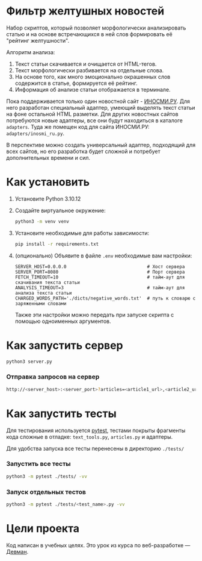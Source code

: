 # Фильтр желтушных новостей

Набор скриптов, который позволяет морфологически анализировать статью и на основе встречающихся в ней слов формировать её "рейтинг желтушности".

Алгоритм анализа:
1. Текст статьи скачивается и очищается от HTML-тегов.
2. Текст морфологически разбивается на отдельные слова.
3. На основе того, как много эмоционально окрашенных слов содержится в статье, формируется её рейтинг.
4. Информация об анализе статьи отображается в терминале.

Пока поддерживается только один новостной сайт - [ИНОСМИ.РУ](https://inosmi.ru/). Для него разработан специальный адаптер, умеющий выделять текст статьи на фоне остальной HTML разметки. Для других новостных сайтов потребуются новые адаптеры, все они будут находиться в каталоге `adapters`. Туда же помещен код для сайта ИНОСМИ.РУ: `adapters/inosmi_ru.py`.

В перспективе можно создать универсальный адаптер, подходящий для всех сайтов, но его разработка будет сложной и потребует дополнительных времени и сил.

# Как установить

1. Установите Python 3.10.12
2. Создайте виртуальное окружение:
    ```bash
    python3 -m venv venv
    ```
3. Установите необходимые для работы зависимости:
    ```bash
    pip install -r requirements.txt
    ```
4. (опционально) Объявите в файле `.env` необходимые вам настройки:
    ```env
    SERVER_HOST=0.0.0.0                              # Хост сервера
    SERVER_PORT=8080                                 # Порт сервера
    FETCH_TIMEOUT=10                                 # тайм-аут для скачивания текста статьи
    ANALYSIS_TIMEOUT=3                               # тайм-аут для анализа текста статьи
    CHARGED_WORDS_PATH='./dicts/negative_words.txt'  # путь к словарю с заряженными словами
    ```

    Также эти настройки можно передать при запуске скрипта с помощью одноименных аргументов.

# Как запустить сервер

```bash
python3 server.py
```

### Отправка запросов на сервер

```bash
http://<server_host>:<server_port>?articles=<article1_url>,<article2_url>,<article3_url>
```



# Как запустить тесты

Для тестирования используется [pytest](https://docs.pytest.org/en/latest/), тестами покрыты фрагменты кода сложные в отладке: `text_tools.py`, `articles.py` и адаптеры.

Для удобства запуска все тесты перенесены в директорию `./tests/`

### Запустить все тесты

```bash
python3 -m pytest ./tests/ -vv
```

### Запуск отдельных тестов

```bash
python3 -m pytest ./tests/<test_name>.py -vv
```

# Цели проекта

Код написан в учебных целях. Это урок из курса по веб-разработке — [Девман](https://dvmn.org).
